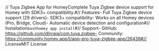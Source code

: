 // Tuya Zigbee App for HomeyComplete Tuya Zigbee device support for Homey with SDK3+ compatibility.#// Features- Full Tuya Zigbee device support (29 drivers)- SDK3+ compatibility- Works on all Homey devices (Pro, Bridge, Cloud)- Automatic device detection and configuration#// Installation```bashhomey app install```#// Support- GitHub: https://github.com/dlnraja/com.tuya.zigbee- Community: https://community.homey.app/t/app-pro-tuya-zigbee-app/26439#// LicenseMIT License